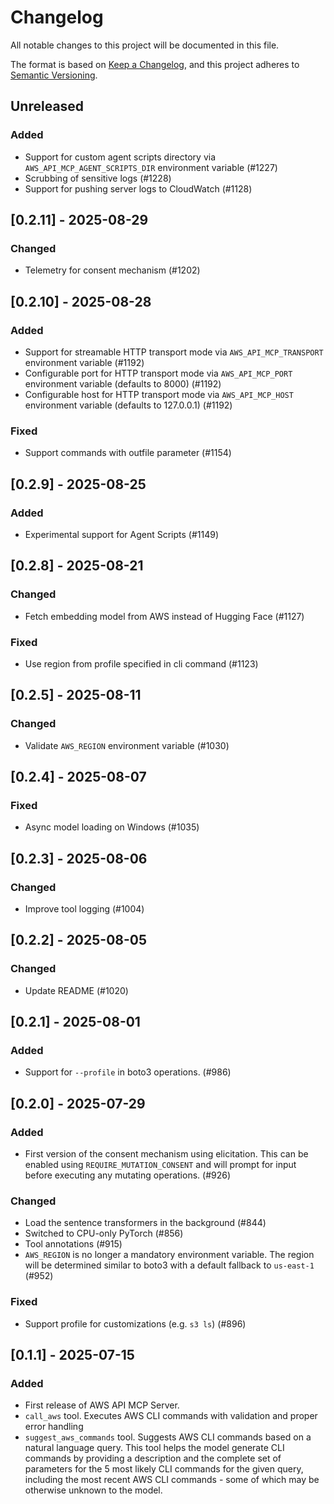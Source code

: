 # Changelog

All notable changes to this project will be documented in this file.

The format is based on [Keep a Changelog](https://keepachangelog.com/en/1.0.0/),
and this project adheres to [Semantic Versioning](https://semver.org/spec/v2.0.0.html).

## Unreleased

### Added

- Support for custom agent scripts directory via `AWS_API_MCP_AGENT_SCRIPTS_DIR` environment variable (#1227)
- Scrubbing of sensitive logs (#1228)
- Support for pushing server logs to CloudWatch (#1128)

## [0.2.11] - 2025-08-29

### Changed

- Telemetry for consent mechanism (#1202)

## [0.2.10] - 2025-08-28

### Added

- Support for streamable HTTP transport mode via `AWS_API_MCP_TRANSPORT` environment variable (#1192)
- Configurable port for HTTP transport mode via `AWS_API_MCP_PORT` environment variable (defaults to 8000) (#1192)
- Configurable host for HTTP transport mode via `AWS_API_MCP_HOST` environment variable (defaults to 127.0.0.1) (#1192)

### Fixed

- Support commands with outfile parameter (#1154)

## [0.2.9] - 2025-08-25

### Added

- Experimental support for Agent Scripts (#1149)

## [0.2.8] - 2025-08-21

### Changed

- Fetch embedding model from AWS instead of Hugging Face (#1127)

### Fixed

- Use region from profile specified in cli command (#1123)

## [0.2.5] - 2025-08-11

### Changed

- Validate `AWS_REGION` environment variable (#1030)

## [0.2.4] - 2025-08-07

### Fixed

- Async model loading on Windows (#1035)

## [0.2.3] - 2025-08-06

### Changed

- Improve tool logging (#1004)

## [0.2.2] - 2025-08-05

### Changed

- Update README (#1020)

## [0.2.1] - 2025-08-01

### Added

- Support for `--profile` in boto3 operations. (#986)

## [0.2.0] - 2025-07-29

### Added

- First version of the consent mechanism using elicitation. This can be enabled using `REQUIRE_MUTATION_CONSENT` and will prompt for input before executing any mutating operations. (#926)

### Changed

- Load the sentence transformers in the background (#844)
- Switched to CPU-only PyTorch (#856)
- Tool annotations (#915)
- `AWS_REGION` is no longer a mandatory environment variable. The region will be determined similar to boto3 with a default fallback to `us-east-1` (#952)

### Fixed

- Support profile for customizations (e.g. `s3 ls`) (#896)

## [0.1.1] - 2025-07-15

### Added

- First release of AWS API MCP Server.
- `call_aws` tool. Executes AWS CLI commands with validation and proper error handling
- `suggest_aws_commands` tool. Suggests AWS CLI commands based on a natural language query. This tool helps the model generate CLI commands by providing a description and the complete set of parameters for the 5 most likely CLI commands for the given query, including the most recent AWS CLI commands - some of which may be otherwise unknown to the model.
